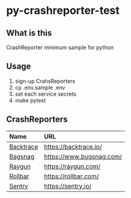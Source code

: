 # py-crashreporter-test

## What is this

CrashReporter minimum sample for python

## Usage

1. sign-up CrahsReporters
1. cp .env.sample .env
1. set each service secrets
1. make pytest

## CrashReporters

| Name          | URL                      |
|:--------------|:-------------------------|
| [Backtrace][] | https://backtrace.io/    |
| [Bagsnag][]   | https://www.bugsnag.com/ |
| [Raygun][]    | https://raygun.com/      |
| [Rollbar][]   | https://rollbar.com/     |
| [Sentry][]    | https://sentry.io/       |

[Backtrace]:https://backtrace.io/
[Bagsnag]:https://www.bugsnag.com/
[Raygun]:https://raygun.com/
[Rollbar]:https://rollbar.com/
[Sentry]:https://sentry.io/
